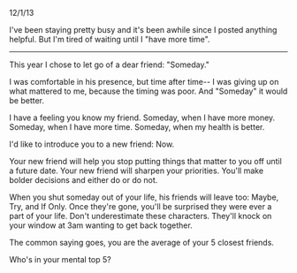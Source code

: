 12/1/13

I've been staying pretty busy and it's been awhile since I posted anything helpful. But I'm tired of waiting until I "have more time". 

-------

This year I chose to let go of a dear friend: "Someday."

I was comfortable in his presence, but time after time-- I was giving up on what mattered to me, because the timing was poor. And "Someday" it would be better.

I have a feeling you know my friend. Someday, when I have more money. Someday, when I have more time. Someday, when my health is better.

I'd like to introduce you to a new friend: Now.

Your new friend will help you stop putting things that matter to you off until a future date. Your new friend will sharpen your priorities. You'll make bolder decisions and either do or do not. 

When you shut someday out of your life, his friends will leave too: Maybe, Try, and If Only. Once they're gone, you'll be surprised they were ever a part of your life. Don't underestimate these characters. They'll knock on your window at 3am wanting to get back together.

The common saying goes, you are the average of your 5 closest friends. 

Who's in your mental top 5?
